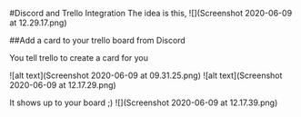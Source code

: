 #Discord and Trello Integration
The idea is this,
![](Screenshot 2020-06-09 at 12.29.17.png)


##Add a card to your trello board from Discord

You tell trello to create a card for you

![alt text](Screenshot 2020-06-09 at 09.31.25.png)
![alt text](Screenshot 2020-06-09 at 12.17.29.png)

It shows up to your board ;)
![](Screenshot 2020-06-09 at 12.17.39.png)
